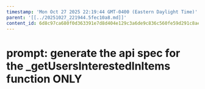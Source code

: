 ```yaml
---
timestamp: 'Mon Oct 27 2025 22:19:44 GMT-0400 (Eastern Daylight Time)'
parent: '[[../20251027_221944.5fec10a8.md]]'
content_id: 6d8c97ca680f0d363391e7d8d404e129c3a6de9c836c560fe59d291c8ae279e4
---
```


# prompt: generate the api spec for the \_getUsersInterestedInItems function ONLY
